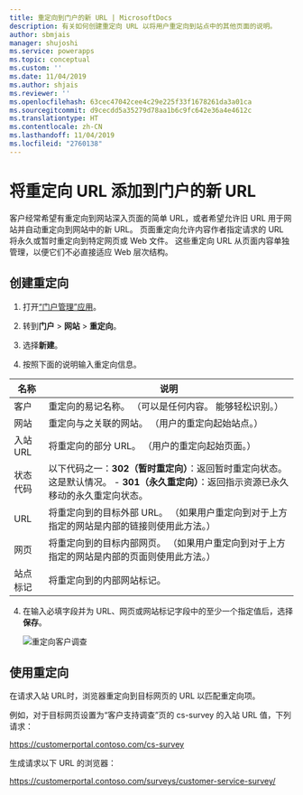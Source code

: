 ```yaml
---
title: 重定向到门户的新 URL | MicrosoftDocs
description: 有关如何创建重定向 URL 以将用户重定向到站点中的其他页面的说明。
author: sbmjais
manager: shujoshi
ms.service: powerapps
ms.topic: conceptual
ms.custom: ''
ms.date: 11/04/2019
ms.author: shjais
ms.reviewer: ''
ms.openlocfilehash: 63cec47042cee4c29e225f33f1678261da3a01ca
ms.sourcegitcommit: d9cecdd5a35279d78aa1b6c9fc642e36a4e4612c
ms.translationtype: HT
ms.contentlocale: zh-CN
ms.lasthandoff: 11/04/2019
ms.locfileid: "2760138"
---
```

# <a name="add-a-redirect-url-to-a-new-url-on-a-portal"></a>将重定向 URL 添加到门户的新 URL

客户经常希望有重定向到网站深入页面的简单 URL，或者希望允许旧 URL 用于网站并自动重定向到网站中的新 URL。 页面重定向允许内容作者指定请求的 URL 将永久或暂时重定向到特定网页或 Web 文件。 这些重定向 URL 从页面内容单独管理，以便它们不必直接适应 Web 层次结构。

## <a name="create-a-redirect"></a>创建重定向

1. 打开[“门户管理”应用](configure-portal.md)。

2. 转到**门户** > **网站** > **重定向**。

3. 选择**新建**。

4. 按照下面的说明输入重定向信息。

| 名称        | 说明                                                                                                                                  |
|-------------|----------------------------------------------------------------------------------------------------------------------------------------------|
| 客户        | 重定向的易记名称。 （可以是任何内容。 能够轻松识别。）                                                              |
| 网站     | 重定向与之关联的网站。 （用户的重定向起始站点。）                                                         |
| 入站 URL | 将重定向的部分 URL。 （用户的重定向起始页面。）                                                            |
| 状态代码 | 以下代码之一：**302（暂时重定向）**：返回暂时重定向状态。 这是默认情况。                                               -   **301（永久重定向）**：返回指示资源已永久移动的永久重定向状态。                          |
| URL         | 将重定向到的目标外部 URL。 （如果用户重定向到对于上方指定的网站是内部的链接则使用此方法。）                            |
| 网页    | 将重定向到的目标内部网页。 （如果用户重定向到对于上方指定的网站是内部的页面则使用此方法。） |
| 站点标记 | 将重定向到的内部网站标记。                                                                                           |

4. 在输入必填字段并为 URL、网页或网站标记字段中的至少一个指定值后，选择**保存**。

    ![重定向客户调查](../media/redirect-customer-survey.png "重定向客户调查")  

## <a name="use-the-redirect"></a>使用重定向

在请求入站 URL时，浏览器重定向到目标网页的 URL 以匹配重定向项。

例如，对于目标网页设置为“客户支持调查”页的 cs-survey 的入站 URL 值，下列请求：

https://customerportal.contoso.com/cs-survey

生成请求以下 URL 的浏览器：

https://customerportal.contoso.com/surveys/customer-service-survey/


